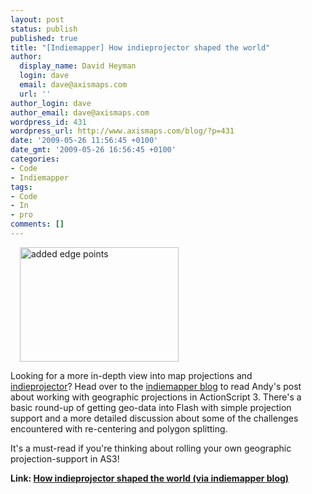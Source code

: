 ```yaml
---
layout: post
status: publish
published: true
title: "[Indiemapper] How indieprojector shaped the world"
author:
  display_name: David Heyman
  login: dave
  email: dave@axismaps.com
  url: ''
author_login: dave
author_email: dave@axismaps.com
wordpress_id: 431
wordpress_url: http://www.axismaps.com/blog/?p=431
date: '2009-05-26 11:56:45 +0100'
date_gmt: '2009-05-26 16:56:45 +0100'
categories:
- Code
- Indiemapper
tags:
- Code
- In
- pro
comments: []
---
```

<p><img class="alignright" style="margin-left: 15px;" title="added-edge-points" src="http://www.axismaps.com/blog/wp-content/uploads/2009/05/added-edge-points.png" alt="added edge points" width="254" height="183" /></p>
<p>Looking for a more in-depth view into map projections and <a href="http://indiemapper.com/projector.html">indieprojector</a>? Head over to the <a href="http://indiemapper.com/blog/">indiemapper blog</a> to read Andy's post about working with geographic projections in ActionScript 3. There's a basic round-up of getting geo-data into Flash with simple projection support and a more detailed discussion about some of the challenges encountered with re-centering and polygon splitting.</p>
<p>It's a must-read if you're thinking about rolling your own geographic projection-support in AS3!</p>
<p><strong>Link: </strong><a href="http://indiemapper.com/blog/2009/05/how-indieprojector-shaped-the-world/"><strong>How indieprojector shaped the world (via indiemapper blog)</strong></a></p>
